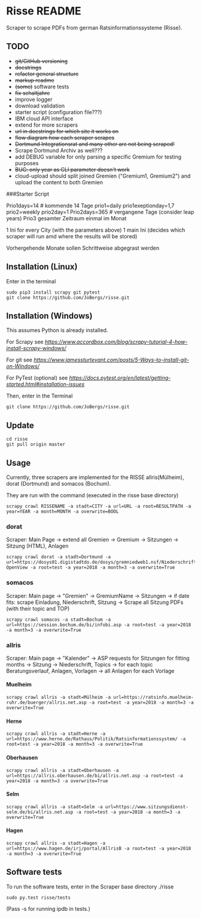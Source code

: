 # Risse README

Scraper to scrape PDFs from german Ratsinformationssysteme (Risse).

## TODO

* ~~git/GitHub versioning~~
* ~~docstrings~~
* ~~refactor general structure~~
* ~~markup readme~~
* ~~(some)~~ software tests
* ~~fix schaltjahre~~
* improve logger
* download validation
* starter script (configuration file???)
* IBM cloud API interface
* extend for more scrapers
* ~~url in docstrings for which site it works on~~
* ~~flow diagram how each scraper scrapes~~
* ~~Dortmund Integrationsrat and many other are not being scraped!~~
* Scrape Dortmund Archiv as well???
* add DEBUG variable for only parsing a specific Gremium for testing purposes
* ~~BUG: only year as CLI parameter doesn't work~~
* cloud-upload should split joined Gremien ("Gremium1, Gremium2")
    and upload the content to both Gremien

###Starter Script

Prio1days=14  # kommende 14 Tage
prio1=daily
prio1exeptionday=1,7
prio2=weekly
prio2day=1
Prio2days=365  # vergangene Tage (consider leap years)
Prio3 gesamter Zeitraum einmal im Monat

1 Ini for every City (with the parameters above)
1 main Ini (decides which scraper will run amd where the results will be stored)

Vorhergehende Monate sollen Schrittweise abgegrast werden


## Installation (Linux)
Enter in the terminal
```
sudo pip3 install scrapy git pytest
git clone https://github.com/JoBergs/risse.git
```

## Installation (Windows)
This assumes Python is already installed.

For Scrapy see
*https://www.accordbox.com/blog/scrapy-tutorial-4-how-install-scrapy-windows/*

For git see
*https://www.jamessturtevant.com/posts/5-Ways-to-install-git-on-Windows/*

For PyTest (optional) see
*https://docs.pytest.org/en/latest/getting-started.html#installation-issues*

Then, enter in the Terminal
```
git clone https://github.com/JoBergs/risse.git
```

## Update
```
cd risse
git pull origin master
```


## Usage

Currently, three scrapers are implemented for the RISSE allris(Mülheim), dorat (Dortmund) and somacos (Bochum).

They are run with the command (executed in the risse base directory)
```
scrapy crawl RISSENAME -a stadt=CITY -a url=URL -a root=RESULTPATH -a year=YEAR -a month=MONTH -a overwrite=BOOL
```

### dorat
Scraper:
Main Page -> extend all Gremien -> Gremium -> Sitzungen -> Sitzung (HTML), Anlagen
```
scrapy crawl dorat -a stadt=Dortmund -a url=https://dosys01.digistadtdo.de/dosys/gremniedweb1.nsf/NiederschriftenWeb?OpenView -a root=test -a year=2018 -a month=3 -a overwrite=True
```

### somacos
Scraper:
Main page -> "Gremien" -> GremiumName -> Sitzungen -> if date fits: scrape Einladung, Niederschrift,  Sitzung -> Scrape all Sitzung PDFs (with their topic and TOP)

```
scrapy crawl somacos -a stadt=Bochum -a url=https://session.bochum.de/bi/infobi.asp -a root=test -a year=2018 -a month=3 -a overwrite=True
```

### allris

Scraper:
Main page -> "Kalender" -> ASP requests for Sitzungen for fitting months -> Sitzung -> Niederschrift, Topics -> for each topic Beratungsverlauf, Anlagen, Vorlagen ->  all Anlagen for each Vorlage

#### Muelheim
```
scrapy crawl allris -a stadt=Mülheim -a url=https://ratsinfo.muelheim-ruhr.de/buerger/allris.net.asp -a root=test -a year=2018 -a month=3 -a overwrite=True
```

#### Herne
```
scrapy crawl allris -a stadt=Herne -a url=https://www.herne.de/Rathaus/Politik/Ratsinformationssystem/ -a root=test -a year=2018 -a month=3 -a overwrite=True
```

#### Oberhausen
```
scrapy crawl allris -a stadt=Oberhausen -a url=https://allris.oberhausen.de/bi/allris.net.asp -a root=test -a year=2018 -a month=3 -a overwrite=True
```

#### Selm
```
scrapy crawl allris -a stadt=Selm -a url=https://www.sitzungsdienst-selm.de/bi/allris.net.asp -a root=test -a year=2018 -a month=3 -a overwrite=True
```

#### Hagen
```
scrapy crawl allris -a stadt=Hagen -a url=https://www.hagen.de/irj/portal/AllrisB -a root=test -a year=2018 -a month=3 -a overwrite=True
```



## Software tests

To run the software tests, enter in the Scraper base directory ./risse
```
sudo py.test risse/tests
```
(Pass -s for running ipdb in tests.)